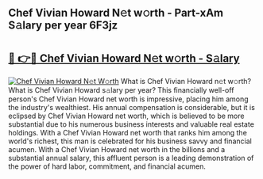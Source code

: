 ## Chef Vivian Howard N𝚎t w𝚘rth - Part-xAm S𝚊lary per year 6F3jz

# <h2><a href="http://gc51uyt.nevu.top/?p=Chef+Vivian+Howard">🔗 👉🔴 Chef Vivian Howard N𝚎t w𝚘rth - S𝚊lary</a></h2>

[![Chef Vivian Howard N𝚎t W𝚘rth](https://i.imgur.com/Oavwk0R.jpeg)](http://gc51uyt.nevu.top/?p=Chef+Vivian+Howard)
What is Chef Vivian Howard n𝚎t w𝚘rth? What is Chef Vivian Howard s𝚊lary per year?
This financially well-off person's Chef Vivian Howard net worth is impressive, placing him among the industry's wealthiest. His annual compensation is considerable, but it is eclipsed by Chef Vivian Howard net worth, which is believed to be more substantial due to his numerous business interests and valuable real estate holdings. With a Chef Vivian Howard net worth that ranks him among the world's richest, this man is celebrated for his business savvy and financial acumen. With a Chef Vivian Howard net worth in the billions and a substantial annual salary, this affluent person is a leading demonstration of the power of hard labor, commitment, and financial acumen.
